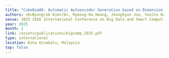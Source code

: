 ```yaml
---
title: "CubeDimAE: Automatic Autoencoder Generation based on Dimension Estimation by Tessellation"
authors: <b>Byungrok Kim</b>, Myeong-Ha Hwang, Jeonghyun Joo, YooJin Kwon, and <b>Hyunwoo Lee</b>
venue: 2025 IEEE International Conference on Big Data and Smart Computing (BigComp '25)
year: 2025
month: 2
link: /assets/publications/bigcomp_2025.pdf
type: international
location: Kota Kinabalu, Malaysia
top: false
---
```

